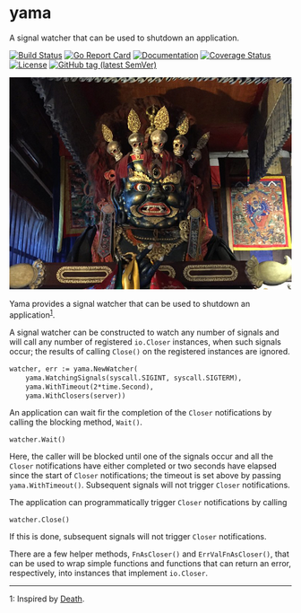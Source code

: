 # yama
A signal watcher that can be used to shutdown an application.

[![Build Status](https://travis-ci.org/livetribe/yama.svg?branch=master)](https://travis-ci.org/livetribe/yama) 
[![Go Report Card](https://goreportcard.com/badge/github.com/livetribe/yama)](https://goreportcard.com/report/github.com/livetribe/yama) 
[![Documentation](https://godoc.org/github.com/livetribe/yama?status.svg)](http://godoc.org/github.com/livetribe/yama) 
[![Coverage Status](https://coveralls.io/repos/github/livetribe/yama/badge.svg)](https://coveralls.io/github/livetribe/yama)
[![License](https://img.shields.io/badge/License-Apache%202.0-blue.svg)](https://opensource.org/licenses/Apache-2.0)
[![GitHub tag (latest SemVer)](https://img.shields.io/github/tag/livetribe/yama.svg?style=social)](https://github.com/livetribe/yama/tags)

![Image of Yama](https://github.com/livetribe/yama/raw/master/img/yama.jpg)

Yama provides a signal watcher that can be used to shutdown an application<sup>[1](#inspiration)</sup>.

A signal watcher can be constructed to watch any number of signals and will
call any number of registered `io.Closer` instances, when such signals occur; the
results of calling `Close()` on the registered instances are ignored.

	watcher, err := yama.NewWatcher(
		yama.WatchingSignals(syscall.SIGINT, syscall.SIGTERM),
		yama.WithTimeout(2*time.Second),
		yama.WithClosers(server))

An application can wait fir the completion of the `Closer` notifications by
calling the blocking method, `Wait()`.

    watcher.Wait()

Here, the caller will be blocked until one of the signals occur and all the
`Closer` notifications have either completed or two seconds have elapsed since
the start of `Closer` notifications; the timeout is set above by passing
`yama.WithTimeout()`.  Subsequent signals will not trigger `Closer` notifications.

The application can programmatically trigger `Closer` notifications by calling

    watcher.Close()

If this is done, subsequent signals will not trigger `Closer` notifications.

There are a few helper methods, `FnAsCloser()` and `ErrValFnAsCloser()`, that can
be used to wrap simple functions and functions that can return an error,
respectively, into instances that implement `io.Closer`.
___
<a name="inspiration">1</a>: Inspired by [Death](https://github.com/vrecan/death).
